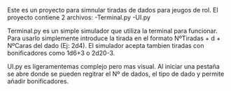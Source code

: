 Este es un proyecto para simnular tiradas de dados para jeugos de rol.
El proyecto contiene 2 archivos:
  -Terminal.py
  -UI.py

Terminal.py es un simple simulador que utiliza la terminal para funcionar. Para usarlo simplemente introduce la tirada en el formato NºTiradas + d + NºCaras del dado (Ej: 2d4).
El simulador acepta tambien tiradas con bonificadores como 1d6+3 o 2d20-3.

UI.py es ligeramentemas complejo pero mas visual.
Al iniciar una pestaña se abre donde se pueden regitrar el Nº de dados, el tipo de dado y permite añadir bonificadores.
